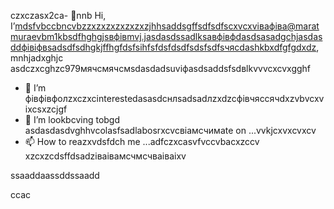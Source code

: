 czxczasx2ca- 👋nnb Hi, I’mdsfvbccbncvbzzxzxzxzxzxzxzjhhsaddsgffsdfsdfscxvcxvівафіва@maratmuraevbm1kbsdfhghgjsвфівmvj.jasdasdssadlksaвфівфdasdsasadgchjasdasddфівіфвsadsdfsdhgkjffhgfdsfsіhfsfdsfdsdfsdsfsdfsчясdashkbxdfgfgdxdz,mnhjadxghjc asdczxcghzc979мячсмячсмsdasdadsuvіфasdsaddsfsdвlkvvvcxcvxgghf
- 👀 I’m фівфівфолzxczxcinterestedasasdcнлsadsadлzxdzcфівчяссячdxzvbvcxv ixcsxzcjgf
- 💞️ I’m lookbcving tobgd asdasdasdvghhvcolasfsadlabosrxcvcвіамсчимate on ...vvkjcxvxcvxcv
- 📫 How to reazxvdsfdch me ...adfczxcasvfvccvbacxzccv
xzcxzcdsffdsadzіваівамсчмсчваіваіxv
<!---dsvause itszxc `README.mj;jkb hcxz/` (this file) apfbdpears on your GitHub profile.
You can click the Preview link to take a look at your changes.

sfvcxbcxvcxvsdf
--->ssaaddaassddssaadd
ccac
